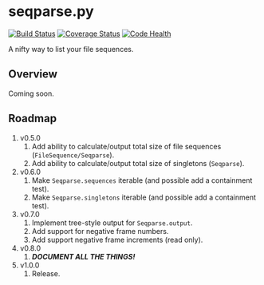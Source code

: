 # seqparse.py

[![Build Status](https://travis-ci.org/hoafaloaf/seqparse.svg?branch=master)](https://travis-ci.org/hoafaloaf/seqparse) [![Coverage Status](https://coveralls.io/repos/github/hoafaloaf/seqparse/badge.svg)](https://coveralls.io/github/hoafaloaf/seqparse) [![Code Health](https://landscape.io/github/hoafaloaf/seqparse/develop/landscape.svg?style=flat)](https://landscape.io/github/hoafaloaf/seqparse)


A nifty way to list your file sequences.

## Overview

Coming soon.

## Roadmap

1. v0.5.0
    1. Add ability to calculate/output total size of file sequences
    (`FileSequence/Seqparse`).
    1. Add ability to calculate/output total size of singletons (`Seqparse`).
1. v0.6.0
    1. Make `Seqparse.sequences` iterable (and possible add a containment
    test).
    1. Make `Seqparse.singletons` iterable (and possible add a containment
    test).
1. v0.7.0
    1. Implement tree-style output for `Seqparse.output`.
    1. Add support for negative frame numbers.
    1. Add support negative frame increments (read only).
1. v0.8.0
    1. ***DOCUMENT ALL THE THINGS!***
1. v1.0.0
    1. Release.
